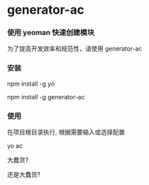 # generator-ac
### 使用 yeoman 快速创建模块

为了提高开发效率和规范性，请使用 generator-ac

### 安装

npm install -g yo

npm install -g generator-ac

### 使用

在项目根目录执行, 根据需要输入或选择配置

yo ac

大蠢货?

还是大蠢货?
